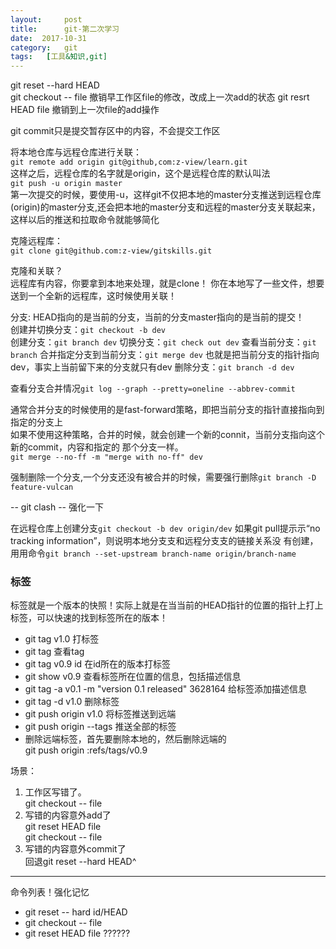 ```yaml
---
layout:     post
title:      git-第二次学习
date:  2017-10-31
category:   git
tags:   [工具&知识,git]
---
```

git reset  --hard HEAD  
git checkout -- file   撤销早工作区file的修改，改成上一次add的状态
git resrt HEAD file   撤销到上一次file的add操作

git commit只是提交暂存区中的内容，不会提交工作区  
  
将本地仓库与远程仓库进行关联：  
`git remote add origin git@github,com:z-view/learn.git`  
这样之后，远程仓库的名字就是origin，这个是远程仓库的默认叫法  
`git push -u origin master`    
第一次提交的时候，要使用-u，这样git不仅把本地的master分支推送到远程仓库(origin)的master分支,还会把本地的master分支和远程的master分支关联起来，这样以后的推送和拉取命令就能够简化  
  
克隆远程库：  
`git clone git@github.com:z-view/gitskills.git`

克隆和关联？  
远程库有内容，你要拿到本地来处理，就是clone！
你在本地写了一些文件，想要送到一个全新的远程库，这时候使用关联！

分支:
HEAD指向的是当前的分支，当前的分支master指向的是当前的提交！  
创建并切换分支：`git checkout -b dev`  
创建分支：`git branch dev`
切换分支：`git check out dev`
查看当前分支：`git branch`
合并指定分支到当前分支：`git merge dev` 也就是把当前分支的指针指向dev，事实上当前留下来的分支就只有dev
删除分支：`git branch -d dev`


查看分支合并情况`git log --graph --pretty=oneline --abbrev-commit`

通常合并分支的时候使用的是fast-forward策略，即把当前分支的指针直接指向到指定的分支上  
如果不使用这种策略，合并的时候，就会创建一个新的connit，当前分支指向这个新的commit，内容和指定的 那个分支一样。  
`git merge --no-ff -m "merge with no-ff" dev`

强制删除一个分支,一个分支还没有被合并的时候，需要强行删除`git branch -D feature-vulcan`


-- git clash -- 强化一下


在远程仓库上创建分支`git checkout -b dev origin/dev`
如果git pull提⽰示“no tracking information”，则说明本地分⽀支和远程分⽀支的链接关系没
有创建，⽤用命令`git branch --set-upstream branch-name origin/branch-name`


### 标签
标签就是一个版本的快照！实际上就是在当当前的HEAD指针的位置的指针上打上标签，可以快速的找到标签所在的版本！  

- git tag v1.0          打标签
- git tag                 查看tag    
- git tag v0.9  id   在id所在的版本打标签
- git show v0.9    查看标签所在位置的信息，包括描述信息
- git tag -a v0.1 -m "version 0.1 released" 3628164  给标签添加描述信息
- git tag -d v1.0 删除标签
- git push origin v1.0  将标签推送到远端
- git push origin --tags 推送全部的标签
- 删除远端标签，首先要删除本地的，然后删除远端的  
git push origin :refs/tags/v0.9  





场景：  
1. 工作区写错了。  
git checkout -- file
2. 写错的内容意外add了  
git reset HEAD file  
git checkout -- file
3. 写错的内容意外commit了  
回退git reset --hard HEAD^ 



---

命令列表！强化记忆
- git reset -- hard  id/HEAD
- git checkout -- file
- git reset HEAD file    ??????